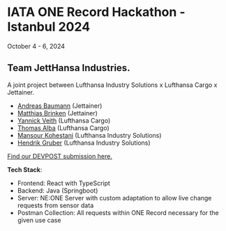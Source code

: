 # IATA ONE Record Hackathon - Istanbul 2024

October 4 - 6, 2024

## Team JettHansa Industries.

A joint project between Lufthansa Industry Solutions x Lufthansa Cargo x Jettainer.

- [Andreas Baumann](https://www.linkedin.com/in/andreas-baumann-91773610a/) (Jettainer)
- [Matthias Brinken](https://www.linkedin.com/in/matthias-brinken-b78151188/) (Jettainer)
- [Yannick Veith](https://www.linkedin.com/in/yannickyveith/) (Lufthansa Cargo)
- [Thomas Alba](https://www.linkedin.com/in/thomas-alba-7095b8254/) (Lufthansa Cargo)
- [Mansour Kohestani](https://www.linkedin.com/in/mansour-kohestani-a93ab1187/) (Lufthansa Industry Solutions)
- [Hendrik Gruber](https://www.linkedin.com/in/hendrik-gruber/) (Lufthansa Industry Solutions)

[Find our DEVPOST submission here.](https://devpost.com/software/jetthansa-industries-den5jy)

**Tech Stack**:

- Frontend: React with TypeScript
- Backend: Java (Springboot)
- Server: NE:ONE Server with custom adaptation to allow live change requests from sensor data
- Postman Collection: All requests within ONE Record necessary for the given use case
